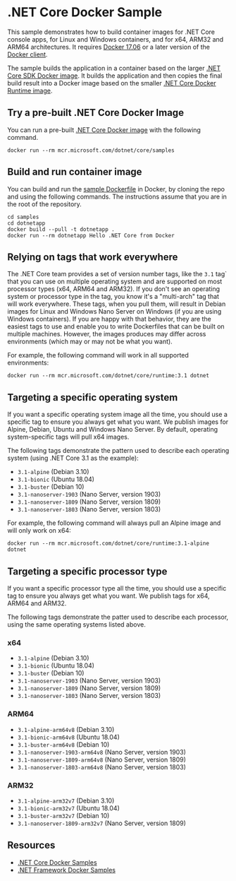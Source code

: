 # .NET Core Docker Sample

This sample demonstrates how to build container images for .NET Core console apps, for Linux and Windows containers, and for x64, ARM32 and ARM64 architectures. It requires [Docker 17.06](https://docs.docker.com/release-notes/docker-ce) or a later version of the [Docker client](https://www.docker.com/products/docker).

The sample builds the application in a container based on the larger [.NET Core SDK Docker image](https://hub.docker.com/_/microsoft-dotnet-core-sdk/). It builds the application and then copies the final build result into a Docker image based on the smaller [.NET Core Docker Runtime image](https://hub.docker.com/_/microsoft-dotnet-core-runtime/).

## Try a pre-built .NET Core Docker Image

You can run a pre-built [.NET Core Docker image](https://hub.docker.com/_/microsoft-dotnet-core-samples/) with the following command.

```console
docker run --rm mcr.microsoft.com/dotnet/core/samples
```

## Build and run container image

You can build and run the [sample Dockerfile](Dockerfile) in Docker, by cloning the repo and using the following commands. The instructions assume that you are in the root of the repository. 

```console
cd samples
cd dotnetapp
docker build --pull -t dotnetapp .
docker run --rm dotnetapp Hello .NET Core from Docker
```

## Relying on tags that work everywhere

The .NET Core team provides a set of version number tags, like the `3.1` tag` that you can use on multiple operating system and are supported on most processor types (x64, ARM64 and ARM32). If you don't see an operating system or processor type in the tag, you know it's a "multi-arch" tag that will work everywhere. These tags, when you pull them, will result in Debian images for Linux and Windows Nano Server on Windows (if you are using Windows containers). If you are happy with that behavior, they are the easiest tags to use and enable you to write Dockerfiles that can be built on multiple machines. However, the images produces may differ across environments (which may or may not be what you want).

For example, the following command will work in all supported environments:

```console
docker run --rm mcr.microsoft.com/dotnet/core/runtime:3.1 dotnet
```

## Targeting a specific  operating system

If you want a specific operating system image all the time, you should use a specific tag to ensure you always get what you want. We publish images for Alpine, Debian, Ubuntu and Windows Nano Server. By default, operating system-specific tags will pull x64 images.

The following tags demonstrate the pattern used to describe each operating system (using .NET Core 3.1 as the example):

* `3.1-alpine` (Debian 3.10)
* `3.1-bionic` (Ubuntu 18.04)
* `3.1-buster` (Debian 10)
* `3.1-nanoserver-1903` (Nano Server, version 1903)
* `3.1-nanoserver-1809` (Nano Server, version 1809)
* `3.1-nanoserver-1803` (Nano Server, version 1803)

For example, the following command will always pull an Alpine image and will only work on x64:

```console
docker run --rm mcr.microsoft.com/dotnet/core/runtime:3.1-alpine dotnet
```

## Targeting a specific processor type

If you want a specific processor type all the time, you should use a specific tag to ensure you always get what you want. We publish tags for x64, ARM64 and ARM32.

The following tags demonstrate the patter used to describe each processor, using the same operating systems listed above.

### x64

* `3.1-alpine` (Debian 3.10)
* `3.1-bionic` (Ubuntu 18.04)
* `3.1-buster` (Debian 10)
* `3.1-nanoserver-1903` (Nano Server, version 1903)
* `3.1-nanoserver-1809` (Nano Server, version 1809)
* `3.1-nanoserver-1803` (Nano Server, version 1803)

### ARM64

* `3.1-alpine-arm64v8` (Debian 3.10)
* `3.1-bionic-arm64v8` (Ubuntu 18.04)
* `3.1-buster-arm64v8` (Debian 10)
* `3.1-nanoserver-1903-arm64v8` (Nano Server, version 1903)
* `3.1-nanoserver-1809-arm64v8` (Nano Server, version 1809)
* `3.1-nanoserver-1803-arm64v8` (Nano Server, version 1803)

### ARM32

* `3.1-alpine-arm32v7` (Debian 3.10)
* `3.1-bionic-arm32v7` (Ubuntu 18.04)
* `3.1-buster-arm32v7` (Debian 10)
* `3.1-nanoserver-1809-arm32v7` (Nano Server, version 1809)

## Resources

* [.NET Core Docker Samples](../README.md)
* [.NET Framework Docker Samples](https://github.com/microsoft/dotnet-framework-docker/blob/master/samples/README.md)
